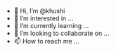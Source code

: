 - 👋 Hi, I’m @khushi
- 👀 I’m interested in ...
- 🌱 I’m currently learning ...
- 💞️ I’m looking to collaborate on ...
- 📫 How to reach me ...

<!---
khushi/khushi is a ✨ special ✨ repository because its `README.md` (this file) appears on your GitHub profile.
You can click the Preview link to take a look at your changes.
--->
